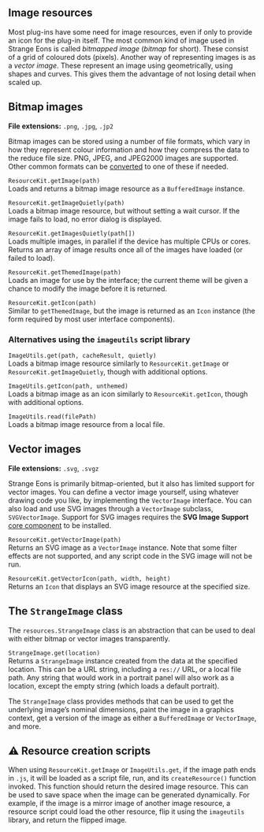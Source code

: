 ## Image resources

Most plug-ins have some need for image resources, even if only to provide an icon for the plug-in itself. The most common kind of image used in Strange Eons is called *bitmapped image* (*bitmap* for short). These consist of a grid of coloured dots (pixels). Another way of representing images is as a *vector image*. These represent an image using geometrically, using shapes and curves. This gives them the advantage of not losing detail when scaled up.

## Bitmap images

**File extensions:** `.png`, `.jpg`, `.jp2`

Bitmap images can be stored using a number of file formats, which vary in how they represent colour information and how they compress the data to the reduce file size. PNG, JPEG, and JPEG2000 images are supported. Other common formats can be [converted](dm-convert-image.md) to one of these if needed.

`ResourceKit.getImage(path)`  
Loads and returns a bitmap image resource as a `BufferedImage` instance.

`ResourceKit.getImageQuietly(path)`  
Loads a bitmap image resource, but without setting a wait cursor. If the image fails to load, no error dialog is displayed.

`ResourceKit.getImagesQuietly(path[])`  
Loads multiple images, in parallel if the device has multiple CPUs or cores. Returns an array of image results once all of the images have loaded (or failed to load).

`ResourceKit.getThemedImage(path)`  
Loads an image for use by the interface; the current theme will be given a chance to modify the image before it is returned.

`ResourceKit.getIcon(path)`  
Similar to `getThemedImage`, but the image is returned as an `Icon` instance (the form required by most user interface components).

### Alternatives using the `imageutils` script library

`ImageUtils.get(path, cacheResult, quietly)`  
Loads a bitmap image resource similarly to `ResourceKit.getImage` or `ResourceKit.getImageQuietly`, though with additional options.

`ImageUtils.getIcon(path, unthemed)`  
Loads a bitmap image as an icon similarly to `ResourceKit.getIcon`, though with additional options.

`ImageUtils.read(filePath)`  
Loads a bitmap image resource from a local file.

## Vector images

**File extensions:** `.svg`, `.svgz`

Strange Eons is primarily bitmap-oriented, but it also has limited support for vector images. You can define a vector image yourself, using whatever drawing code you like, by implementing the `VectorImage` interface. You can also load and use SVG images through a `VectorImage` subclass, `SVGVectorImage`. Support for SVG images requires the **SVG Image Support** [core component](um-plugins-intro.md) to be installed.

`ResourceKit.getVectorImage(path)`  
Returns an SVG image as a `VectorImage` instance. Note that some filter effects are not supported, and any script code in the SVG image will not be run.

`ResourceKit.getVectorIcon(path, width, height)`  
Returns an `Icon` that displays an SVG image resource at the specified size.

## The `StrangeImage` class

The `resources.StrangeImage` class is an abstraction that can be used to deal with either bitmap or vector images transparently.

`StrangeImage.get(location)`  
Returns a `StrangeImage` instance created from the data at the specified location. This can be a URL string, including a `res://` URL, or a local file path. Any string that would work in a portrait panel will also work as a location, except the empty string (which loads a default portrait).

The `StrangeImage` class provides methods that can be used to get the underlying image’s nominal dimensions, paint the image in a graphics context, get a version of the image as either a `BufferedImage` or `VectorImage`, and more.

## ⚠️ Resource creation scripts

When using `ResourceKit.getImage` or `ImageUtils.get`, if the image path ends in `.js`, it will be loaded as a script file, run, and its `createResource()` function invoked. This function should return the desired image resource. This can be used to save space when the image can be generated dynamically. For example, if the image is a mirror image of another image resource, a resource script could load the other resource, flip it using the `imageutils` library, and return the flipped image.